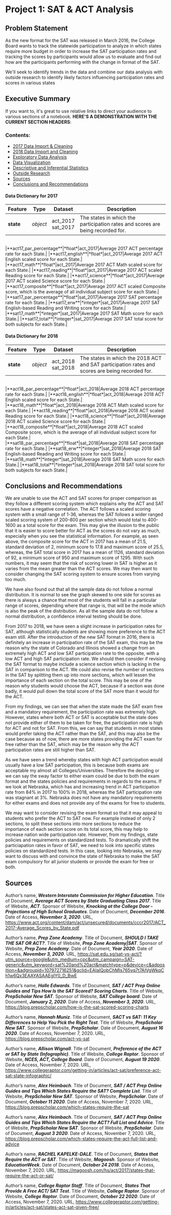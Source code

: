 # Project 1: SAT & ACT Analysis

## Problem Statement
As the new format for the SAT was released in March 2016, the College Board wants to track the statewide participation to analyze in which states require more budget in order to increase the SAT participation rates and tracking the scores by participants would allow us to evaluate and find out how are the participants performing with the change in format of the SAT.

We'll seek to identify trends in the data and combine our data analysis with outside research to identify likely factors influencing participation rates and scores in various states

## Executive Summary

If you want to, it's great to use relative links to direct your audience to various sections of a notebook. **HERE'S A DEMONSTRATION WITH THE CURRENT SECTION HEADERS**:

### Contents:
- [2017 Data Import & Cleaning](#Data-Import-and-Cleaning)
- [2018 Data Import and Cleaning](#2018-Data-Import-and-Cleaning)
- [Exploratory Data Analysis](#Exploratory-Data-Analysis)
- [Data Visualization](#Visualize-the-data)
- [Descriptive and Inferential Statistics](#Descriptive-and-Inferential-Statistics)
- [Outside Research](#Outside-Research)
- [Sources](#Sources)
- [Conclusions and Recommendations](#Conclusions-and-Recommendations)

#### Data Dictionary for 2017
|Feature|Type|Dataset|Description|
|---|---|---|---|
|**state**|*object*|act_2017<br>sat_2017|The states in which the participation rates and scores are being recorded for.|
<br>
|**act17_par_percentage**|*float*|act_2017|Average 2017 ACT percentage rate for each State.|
|**act17_english**|*float*|act_2017|Average 2017 ACT English scaled score for each State.|
|**act17_math**|*float*|act_2017|Average 2017 ACT Math scaled score for each State.|
|**act17_reading**|*float*|act_2017|Average 2017 ACT scaled Reading score for each State.|
|**act17_science**|*float*|act_2017|Average 2017 ACT scaled Science score for each State.|
|**act17_composite**|*float*|act_2017|Average 2017 ACT scaled Composite score, which is the average of all individual subject score for each State.|
<br>
|**sat17_par_percentage**|*float*|sat_2017|Average 2017 SAT percentage rate for each State.|
|**sat17_erw**|*integer*|sat_2017|Average 2017 SAT English-based Reading and Writing score for each State.|
|**sat17_math**|*integer*|sat_2017|Average 2017 SAT Math score for each State.|
|**sat17_total**|*integer*|sat_2017|Average 2017 SAT total score for both subjects for each State.|

#### Data Dictionary for 2018
|Feature|Type|Dataset|Description|
|---|---|---|---|
|**state**|*object*|act_2018<br>sat_2018|The states in which the 2018 ACT and SAT participation rates and scores are being recorded for.|
<br>
|**act18_par_percentage**|*float*|act_2018|Average 2018 ACT percentage rate for each State.|
|**act18_english**|*float*|act_2018|Average 2018 ACT English scaled score for each State.|
|**act18_math**|*float*|act_2018|Average 2018 ACT Math scaled score for each State.|
|**act18_reading**|*float*|act_2018|Average 2018 ACT scaled Reading score for each State.|
|**act18_science**|*float*|act_2018|Average 2018 ACT scaled Science score for each State.|
|**act18_composite**|*float*|act_2018|Average 2018 ACT scaled Composite score, which is the average of all individual subject score for each State.|
<br>
|**sat18_par_percentage**|*float*|sat_2018|Average 2018 SAT percentage rate for each State.|
|**sat18_erw**|*integer*|sat_2018|Average 2018 SAT English-based Reading and Writing score for each State.|
|**sat18_math**|*integer*|sat_2018|Average 2018 SAT Math score for each State.|
|**sat18_total**|*integer*|sat_2018|Average 2018 SAT total score for both subjects for each State.|

## Conclusions and Recommendations
We are unable to use the ACT and SAT scores for proper comparison as they follow a different scoring system which explains why the ACT and SAT scores have a negative correlation. The ACT follows a scaled scoring system with a small range of 1-36, whereas the SAT follows a wider ranged scaled scoring system of 200-800 per section which would total to 400-1600 as a total score for the exam. This may give the illusion to the public that it is easier to score better for ACT as the scores do not vary as much, especially when you see the statistical information. For example, as seen above, the composite score for the ACT in 2017 has a mean of 21.5, standard deviation of 2, minimum score fo 17.8 and maximum score of 25.5, whereas, the SAT total score in 2017 has a mean of 1126, standard deviation of 92, a minimum score of 950 and maximum score of 1295. With such numbers, it may seem that the risk of scoring lower in SAT is higher as it varies from the mean greater than the ACT scores. We may then want to consider changing the SAT scoring system to ensure scores from varying too much.

We have also found out that all the sample data do not follow a normal distribution. It is normal to see the graph skewed to one side for scores as there is always a chance that most of the students will fall in a particular range of scores, depending where that range is, that will be the mode which is also the peak of the distribution. As all the sample data do not follow a normal distribution, a confidence interval testing should be done.

From 2017 to 2018, we have seen a slight increase in participation rates for SAT, although statistically students are showing more preference to the ACT exam still. After the introduction of the new SAT format in 2016, there is definitely an increase in participation rate of the SAT exam, this may be the reason why the state of Colorado and Illinois showed a change from an extremely high ACT and low SAT participation rate to the opposite, with a low ACT and high SAT participation rate. We should then consider if revising the SAT format to maybe include a science section which is lacking in the SAT in comparison to the ACT. We could also revise the number of sections in the SAT by splitting them up into more sections, which will lessen the importance of each section on the total score. This may be one of the reason why students would choose the ACT, because if a section was done badly, it would pull down the total score of the SAT more than it would for the ACT.

From my findings, we can see that when the state made the SAT exam free and a mandatory requirement, the participation rate was extremely high. However, states where both ACT or SAT is acceptable but the state does not provide either of them to be taken for free, the participation rate is high for ACT and not for SAT. From this, we can say that students in most states would prefer taking the ACT rather than the SAT, and this may also be the case because as of now, there are more states providing the ACT exam for free rather than the SAT, which may be the reason why the ACT participation rates are still higher than SAT.

As we have seen a trend whereby states with high ACT participation would usually have a low SAT participation, this is because both exams are acceptable my almost all Colleges/Universities. Therefore the deciding or we can say the sway factor to either exam could be due to both the exam format and the states policies and requirements in regards to the exams. If we look at Nebraska, which has and increasing trend in ACT participation rate from 84% in 2017 to 100% in 2018, whereas the SAT participation rate was stagnant at 3%. Nebraska does not have any mandatory requirements for either exams and does not provide any of the exams for free to students.

We may want to consider revising the exam format so that it may appeal to students who prefer the ACT to SAT now. For example instead of only 2 sections, to split these sections into more sections to reduce the importance of each section score on its total score, this may help to increase nation wide participation rate. However, from my findings, state policies and requirements on standardized tests. To dramatically shift the particiapation rates in favor of SAT, we need to look into specific states policies on standardized tests. In this case, looking into Nebraska, we may want to discuss with and convince the state of Nebraska to make the SAT exam compulsory for all junior students or provide the exam for free or both.

## Sources

Author’s name, ***Western Interstate
Commission for Higher Education***. Title of Document, ***Average ACT Scores by State
 Graduating Class 2017***. Title of Website, ***ACT***. Sponsor of Website, ***Knocking at the College Door - Projections of High
School Graduates***. Date of Document, ***December 2016***. Date of Access, ***November 3, 2020***. URL, https://www.act.org/content/dam/act/unsecured/documents/cccr2017/ACT_2017-Average_Scores_by_State.pdf

Author’s name, ***Prep Zone Academy***. Title of Document, ***SHOULD I TAKE THE SAT OR ACT?***. Title of Website, ***Prep Zone Academy|SAT***. Sponsor of Website, ***Prep Zone Academy***. Date of Document, ***Year 2020***. Date of Access, ***November 3, 2020***. URL, https://sat.edu.sg/sat-vs-act/?utm_source=google&utm_medium=cpc&utm_campaign=SAT-generic&utm_keyword=sat%20and%20act&matchtype=p&device=c&adposition=&adgroupid=107972716251&gclid=EAIaIQobChMIs765vq7t7AIVgWkqCh1w6Qx3EAAYASAAEgIY0_D_BwE

Author’s name, ***Halle Edwards***. Title of Document, ***SAT / ACT Prep Online Guides and Tips
How Is the SAT Scored? Scoring Charts***. Title of Website, ***PrepScholar New SAT***. Sponsor of Website, ***SAT College board***. Date of Document, ***January 2, 2020***. Date of Access, ***November 3, 2020***. URL, https://blog.prepscholar.com/how-is-the-sat-scored-scoring-charts

Author’s name, ***Hannah Muniz***. Title of Document, ***SACT vs SAT: 11 Key Differences to Help You Pick the Right Test***. Title of Website, ***PrepScholar New SAT***. Sponsor of Website, ***PrepScholar***. Date of Document, ***August 16 2020***. Date of Access, November 7, 2020. URL, https://blog.prepscholar.com/act-vs-sat

Author’s name, ***Allison Wignall***. Title of Document, ***Preference of the ACT or SAT by State (Infographic)***. Title of Website, ***College Raptor***. Sponsor of Website, ***NCES, ACT, College Board***. Date of Document, ***August 19 2020***. Date of Access, November 7, 2020. URL, https://www.collegeraptor.com/getting-in/articles/act-sat/preference-act-sat-state-infographic/

Author’s name, ***Alex Heimbach***. Title of Document, ***SAT / ACT Prep Online Guides and Tips
Which States Require the SAT? Complete List***. Title of Website, ***PrepScholar New SAT***. Sponsor of Website, ***PrepScholar***. Date of Document, ***October 11 2020***. Date of Access, November 7, 2020. URL, https://blog.prepscholar.com/which-states-require-the-sat

Author’s name, ***Alex Heimbach***. Title of Document, ***SAT / ACT Prep Online Guides and Tips
Which States Require the ACT? Full List and Advice***. Title of Website, ***PrepScholar New SAT***. Sponsor of Website, ***PrepScholar***. Date of Document, ***August 3 2020***. Date of Access, November 7, 2020. URL, https://blog.prepscholar.com/which-states-require-the-act-full-list-and-advice

Author’s name, ***RACHEL KAPELKE-DALE***. Title of Document, ***States that Require the ACT or SAT***. Title of Website, ***Magoosh***. Sponsor of Website, ***EducationWeek***. Date of Document, ***October 24 2018***. Date of Access, November 7, 2020. URL, https://magoosh.com/hs/act/2017/states-that-require-the-act-or-sat/

Author’s name, ***College Raptor Staff***. Title of Document, ***States That Provide A Free ACT/ SAT Test***. Title of Website, ***College Raptor***. Sponsor of Website, ***College Raptor***. Date of Document, ***October 22 2020***. Date of Access, November 7, 2020. URL, https://www.collegeraptor.com/getting-in/articles/act-sat/states-act-sat-given-free/
